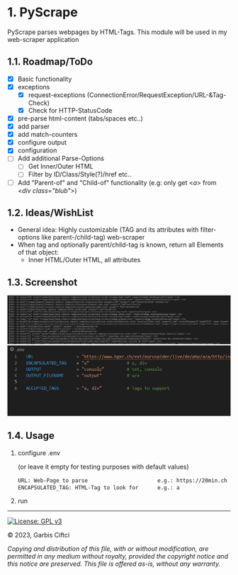 # 1. PyScrape

PyScrape parses webpages by HTML-Tags. This module will be used in my web-scraper application

## 1.1. Roadmap/ToDo
- [x] Basic functionality
- [x] exceptions
  - [x] request-exceptions (ConnectionError/RequestException/URL-&Tag-Check)
  - [x] Check for HTTP-StatusCode
- [x] pre-parse html-content (tabs/spaces etc..)
- [x] add parser
- [x] add match-counters
- [x] configure output
- [x] configuration
- [ ] Add additional Parse-Options 
  - [ ] Get Inner/Outer HTML
  - [ ] Filter by ID/Class/Style(?)/href etc..
- [ ] Add "Parent-of" and "Child-of" functionality (e.g: only get <*a*> from <*div class="blub">*)

## 1.2. Ideas/WishList
- General idea: Highly customizable (TAG and its attributes with filter-options like parent-/child-tag) web-scraper
- When tag and optionally parent/child-tag is known, return all Elements of that object:
  - Inner HTML/Outer HTML, all attributes

## 1.3. Screenshot
![Output](screen1.jpg)
![](screen2%20.jpg)
## 1.4. Usage

1. configure .env
  
    (or leave it empty for testing purposes with default values) 
    ```
    URL: Web-Page to parse                      e.g.: https://20min.ch
    ENCAPSULATED_TAG: HTML-Tag to look for      e.g.: a
   ``` 
2. run


---
 [![License: GPL v3](https://img.shields.io/badge/License-GPLv3-blue.svg)](https://www.gnu.org/licenses/gpl-3.0) 
 
 :copyright: 2023, Garbis Ciftci 
    
*Copying and distribution of this file, with or without modification, are permitted in any medium 
without royalty, provided the copyright notice and this notice are preserved. This file is offered 
as-is, without any warranty.*
    
